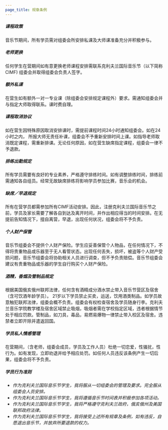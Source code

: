 ```yaml
---
page_title: 规章条例
---
```


##### **课程政策**

音乐节期间，所有学员需对组委会所安排私课及大师课准备充分并积极参与。

##### **老师更换**

任何学生在营期间如有意更换老师课程安排需联系克利夫兰国际音乐节（以下简称CIMF) 组委会并取得组委会负责人签字。

##### **额外私课**

在营生如有额外一对一专业课（除组委会安排规定课程外）要求。需通知组委会并与指定大师取得联系。课时费自理。

##### **课程取消协议**

如在营生因特殊原因取消安排课时，需提前课程时间24小时通知组委会。如在24小时之内， 所报大师无责任补课，组委会不予重新安排时间上课。如指导老师取消既定课程，需重新排课。无论任何原因，如在营生缺席指定课程，组委会一律不予退款。

##### **排练出勤规定**

所有学员需要有良好的专业素养，严格遵守排练时间。如有调整排练时间，排练前需通知各自组员。经常无故缺席排练将影响学员参加比赛，音乐会的机会。

##### **缺席／早退规定**

所有在营学员都需参加所有CIMF活动安排。因此，注册克利夫兰国际音乐节之前，学员及家长需要了解各自到达及离开时间，并作出相应得当的时间安排。在无提前告知情况下，擅自离营，早退，出现任何状况，组委会将不予负责。

##### **个人财产保管**

音乐节组委会不提供个人财产保险。学生应妥善保管个人物品，在任何情况下，不得将贵重物品或乐器至于无人看管状态。出现任何丢失，损坏，被盗等个人财产受损问题，音乐节组委会将协助相关人员进行调查，但不予负责赔偿。音乐节组委会建议有贵重物品或乐器的学生自行购买个人财产保险。

##### **酒精，香烟及管制品规定**

根据美国俄亥俄州联邦法律，任何含有酒精成分酒水禁止带入音乐节营区及宿舍（含可饮酒年龄学员）。 21岁以下学员禁止买卖，运送，饮用酒类制品。如学员故意触犯联邦法律，组委会概不负责。组委会有权检查宿舍及学员随身行李。克利夫兰音乐学院教学楼及宿舍区域禁止吸烟，吸烟者需在学校指定区域，违者根据情节处于相应罚款。管制品，如刀具，毒品，易燃易爆物一律禁止带入校区及宿舍。违禁者立即开除并遣返回国。

##### **学员私人情感管理**

在营期间，（含老师，组委会成员，学员及工作人员）杜绝一切恋爱，性骚扰，性行为。如有发现，立即劝退并给予相应处罚。如任何人员违反该条例产生一切后果，组委会将不予负责。

##### **学员行为准则**

* _作为克利夫兰国际音乐节学生，我将服从一切组委会的管理及要求。完全服从组委会人员安排。_
* _作为克利夫兰国际音乐节学生，我将遵循音乐节时间表并积极参加各项活动。_
* _作为克利夫兰国际音乐节学生，我将严格遵守克利夫兰政府，俄亥俄州及美国联邦政府法律。_
* _作为克利夫兰国际音乐节学生，我将接受上述所有规章及条例，如有违反，自愿退出音乐节，并放弃所要退款的权力。_
